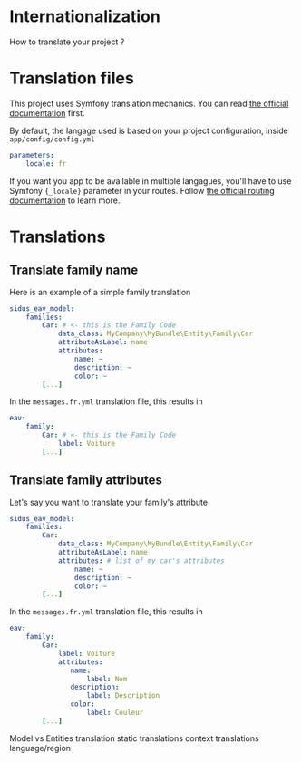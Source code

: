 Internationalization
====================

How to translate your project ?

# Translation files

This project uses Symfony translation mechanics. You can read [the official documentation](https://symfony.com/doc/3.4/translation.html) first. 

By default, the langage used is based on your project configuration, inside `app/config/config.yml`

```yaml
parameters:
    locale: fr
````

If you want you app to be available in multiple langagues, you'll have to use Symfony `{_locale}` parameter in your routes. Follow [the official routing documentation](https://symfony.com/doc/3.4/routing.html) to learn more.

# Translations

## Translate family name

Here is an example of a simple family translation

```yaml
sidus_eav_model:
    families:
        Car: # <- this is the Family Code
            data_class: MyCompany\MyBundle\Entity\Family\Car
            attributeAsLabel: name
            attributes:
                name: ~
                description: ~
                color: ~
        [...]            
```
 In the `messages.fr.yml` translation file, this results in
 
 ```yaml
 eav:
     family:
         Car: # <- this is the Family Code
             label: Voiture
         [...]
 ```

## Translate family attributes

Let's say you want to translate your family's attribute
```yaml
sidus_eav_model:
    families:
        Car:
            data_class: MyCompany\MyBundle\Entity\Family\Car
            attributeAsLabel: name
            attributes: # list of my car's attributes
                name: ~
                description: ~
                color: ~
        [...]            
```

In the `messages.fr.yml` translation file, this results in

 ```yaml
 eav:
     family:
         Car:
             label: Voiture
             attributes:
                name:
                    label: Nom
                description:
                    label: Description
                color:
                    label: Couleur
         [...]
 ```

Model vs Entities translation
static translations
context translations language/region
